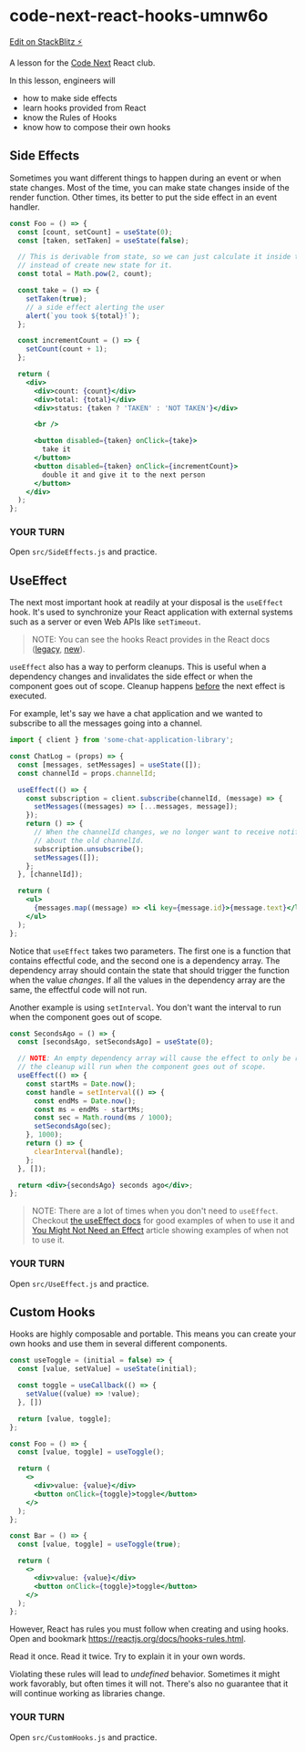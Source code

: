 # code-next-react-hooks-umnw6o

[Edit on StackBlitz ⚡️](https://stackblitz.com/edit/code-next-react-hooks-umnw6o)

A lesson for the [Code Next](https://codenext.withgoogle.com/) React club.

In this lesson, engineers will

- how to make side effects
- learn hooks provided from React
- know the Rules of Hooks
- know how to compose their own hooks

## Side Effects

Sometimes you want different things to happen during an event or when state changes. Most of the time, you can make state changes inside of the render function. Other times, its better to put the side effect in an event handler.

```jsx
const Foo = () => {
  const [count, setCount] = useState(0);
  const [taken, setTaken] = useState(false);

  // This is derivable from state, so we can just calculate it inside the function
  // instead of create new state for it.
  const total = Math.pow(2, count);

  const take = () => {
    setTaken(true);
    // a side effect alerting the user
    alert(`you took ${total}!`);
  };

  const incrementCount = () => {
    setCount(count + 1);
  };

  return (
    <div>
      <div>count: {count}</div>
      <div>total: {total}</div>
      <div>status: {taken ? 'TAKEN' : 'NOT TAKEN'}</div>

      <br />

      <button disabled={taken} onClick={take}>
        take it
      </button>
      <button disabled={taken} onClick={incrementCount}>
        double it and give it to the next person
      </button>
    </div>
  );
};
```

### YOUR TURN

Open `src/SideEffects.js` and practice.

## UseEffect

The next most important hook at readily at your disposal is the `useEffect` hook. It's used to synchronize your React application with external systems such as a server or even Web APIs like `setTimeout`.

>NOTE: You can see the hooks React provides in the React docs ([legacy](https://reactjs.org/docs/hooks-reference.html), [new](https://react.dev/reference/react)).

`useEffect` also has a way to perform cleanups. This is useful when a dependency changes and invalidates the side effect or when the component goes out of scope. Cleanup happens [before](https://reactjs.org/docs/hooks-reference.html#cleaning-up-an-effect) the next effect is executed.

For example, let's say we have a chat application and we wanted to subscribe to all the messages going into a channel.

```jsx
import { client } from 'some-chat-application-library';

const ChatLog = (props) => {
  const [messages, setMessages] = useState([]);
  const channelId = props.channelId;

  useEffect(() => {
    const subscription = client.subscribe(channelId, (message) => {
      setMessages((messages) => [...messages, message]);
    });
    return () => {
      // When the channelId changes, we no longer want to receive notifications
      // about the old channelId.
      subscription.unsubscribe();
      setMessages([]);
    };
  }, [channelId]);

  return (
    <ul>
      {messages.map((message) => <li key={message.id}>{message.text}</li>)}
    </ul>
  );
};
```

Notice that `useEffect` takes two parameters. The first one is a function that contains effectful code, and the second one is a dependency array. The dependency array should contain the state that should trigger the function when the value _changes_. If all the values in the dependency array are the same, the effectful code will not run.

Another example is using `setInterval`. You don't want the interval to run when the component goes out of scope.

```jsx
const SecondsAgo = () => {
  const [secondsAgo, setSecondsAgo] = useState(0);

  // NOTE: An empty dependency array will cause the effect to only be run once.
  // the cleanup will run when the component goes out of scope.
  useEffect(() => {
    const startMs = Date.now();
    const handle = setInterval(() => {
      const endMs = Date.now();
      const ms = endMs - startMs;
      const sec = Math.round(ms / 1000);
      setSecondsAgo(sec);
    }, 1000);
    return () => {
      clearInterval(handle);
    };
  }, []);

  return <div>{secondsAgo} seconds ago</div>;
};
```

>NOTE: There are a lot of times when you don't need to `useEffect`. Checkout [the useEffect docs](https://react.dev/reference/react/useEffect) for good examples of when to use it and [You Might Not Need an Effect](https://react.dev/learn/you-might-not-need-an-effect) article showing examples of when not to use it.

### YOUR TURN

Open `src/UseEffect.js` and practice.

## Custom Hooks

Hooks are highly composable and portable. This means you can create your own hooks and use them in several different components.

```jsx
const useToggle = (initial = false) => {
  const [value, setValue] = useState(initial);

  const toggle = useCallback(() => {
    setValue((value) => !value);
  }, [])

  return [value, toggle];
};

const Foo = () => {
  const [value, toggle] = useToggle();

  return (
    <>
      <div>value: {value}</div>
      <button onClick={toggle}>toggle</button>
    </>
  );
};

const Bar = () => {
  const [value, toggle] = useToggle(true);

  return (
    <>
      <div>value: {value}</div>
      <button onClick={toggle}>toggle</button>
    </>
  );
};

```

However, React has rules you must follow when creating and using hooks. Open and bookmark https://reactjs.org/docs/hooks-rules.html.

Read it once. Read it twice. Try to explain it in your own words.

Violating these rules will lead to _undefined_ behavior. Sometimes it might work favorably, but often times it will not. There's also no guarantee that it will continue working as libraries change.

### YOUR TURN

Open `src/CustomHooks.js` and practice.

